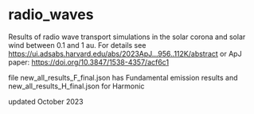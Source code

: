 # radio_waves
Results of radio wave transport simulations in the solar corona and solar wind between 0.1 and 1 au. For details see 
https://ui.adsabs.harvard.edu/abs/2023ApJ...956..112K/abstract
or ApJ paper:
https://doi.org/10.3847/1538-4357/acf6c1

file new_all_results_F_final.json has Fundamental emission results and new_all_results_H_final.json for Harmonic

updated October 2023

